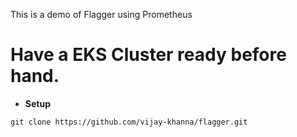 This is a demo of Flagger using Prometheus

# Have a EKS Cluster ready before hand.

* **Setup**
```
git clone https://github.com/vijay-khanna/flagger.git

```
